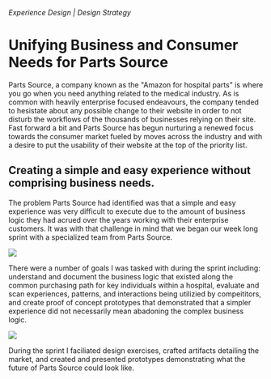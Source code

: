 _Experience Design | Design Strategy_
# Unifying Business and Consumer Needs for Parts Source

Parts Source, a company known as the "Amazon for hospital parts" is where you go when you need anything related to the medical industry. As is common with heavily enterprise focused endeavours, the company tended to hesistate about any possible change to their website in order to not disturb the workflows of the thousands of businesses relying on their site. Fast forward a bit and Parts Source has begun nurturing a renewed focus towards the consumer market fueled by moves across the industry and with a desire to put the usability of their website at the top of the priority list.

## Creating a simple and easy experience without comprising business needs.

The problem Parts Source had identified was that a simple and easy experience was very difficult to execute due to the amount of business logic they had acrued over the years working with their enterprise customers. It was with that challenge in mind that we began our week long sprint with a specialized team from Parts Source.

![](https://firebasestorage.googleapis.com/v0/b/brianlichliter-2018.appspot.com/o/Parts%20Source%2Fparts%20source.jpg?alt=media&token=1d4ef804-fa47-418e-8228-ee102c9b166f)

There were a number of goals I was tasked with during the sprint including: understand and document the business logic that existed along the common purchasing path for key individuals within a hospital, evaluate and scan experiences, patterns, and interactions being utilizied by compeititors, and create proof of concept prototypes that demonstrated that a simpler experience did not necessarily mean abadoning the complex business logic.

![](https://firebasestorage.googleapis.com/v0/b/brianlichliter-2018.appspot.com/o/Parts%20Source%2FHomepage.png?alt=media&token=68b41a94-4d67-4caf-84e4-9ec61638b7cd)

During the sprint I faciliated design exercises, crafted artifacts detailing the market, and created and presented prototypes demonstrating what the future of Parts Source could look like.